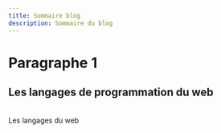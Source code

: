 ```yaml
---
title: Sommaire blog
description: Sommaire du blog
---   
```

   
   
   
   
   

# Paragraphe 1   
   
   

## Les langages de programmation du web   
   
<br>
<nuxt-link to="/blog/langages">Les langages du web</nuxt-link>   




<br>
<br>
<Nav-blog />
<br>
<br>
